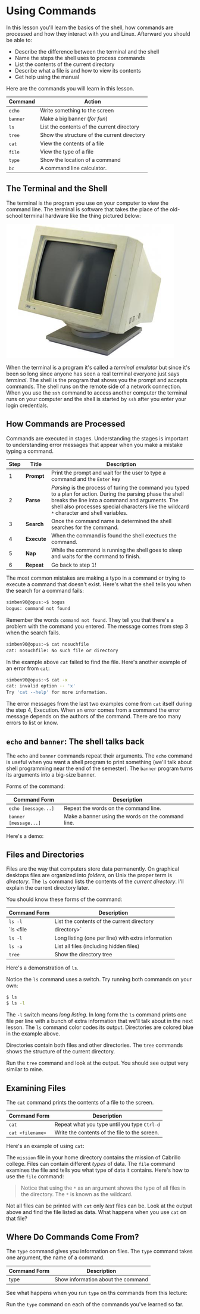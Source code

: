 # Using Commands 

In this lesson you'll learn the basics of the shell, how commands are processed and how they interact with you and Linux. Afterward you should be able to: 

  - Describe the difference between the terminal and the shell 
  - Name the steps the shell uses to process commands 
  - List the contents of the current directory 
  - Describe what a file is and how to view its contents
  - Get help using the manual 

Here are the commands you will learn in this lesson.

| Command | Action | 
| --- | --- | 
| `echo`	| Write something to the screen |
| `banner` | Make a big banner (*for fun*) | 
| `ls` | List the contents of the current directory | 
| `tree` | Show the structure of the current directory | 
| `cat` | View the contents of a file |
| `file` | View the type of a file |
| `type` | Show the location of a command | 
| `bc` | A command line calculator. |

## The Terminal and the Shell 

The terminal is the program you use on your computer to view the command line. The terminal is software that takes the place of the old-school terminal hardware like the thing pictured below: 

![An old-school Wyse terminal](wyse_terminal.jpg)

When the terminal is a program it's called a *terminal emulator* but since it's been so long since anyone has seen a real terminal everyone just says *terminal*. The shell is the program that shows you the prompt and accepts commands. The shell runs on the remote side of a network connection. When you use the `ssh` command to access another computer the terminal runs on your computer and the shell is started by `ssh` after you enter your login credentials. 

## How Commands are Processed 

Commands are executed in stages. Understanding the stages is important to understanding error messages that appear when you make a mistake typing a command. 

| Step | Title | Description | 
| --- | --- | --- | 
| 1 | **Prompt** | Print the prompt and wait for the user to type a command and the `Enter` key | 
| 2 | **Parse** | *Parsing* is the process of turing the command you typed to a plan for action. During the parsing phase the shell breaks the line into a command and arguments. The shell also processes special characters like the wildcard `*` character and shell variables. | 
| 3 | **Search** | Once the command name is determined the shell searches for the command. |
| 4 | **Execute** | When the command is found the shell exectues the command. | 
| 5 | **Nap** | While the command is running the shell goes to sleep and waits for the command to finish. | 
| 6 | **Repeat** | Go back to step 1! | 

The most common mistakes are making a typo in a command or trying to execute a command that doesn't exist. Here's what the shell tells you when the search for a command fails: 

```bash 
simben90@opus:~$ bogus 
bogus: command not found
```

Remember the words `command not found`. They tell you that there's a problem with the command you entered. The message comes from step 3 when the search fails. 

```bash
simben90@opus:~$ cat nosuchfile
cat: nosuchfile: No such file or directory
```

In the example above `cat` failed to find the file. Here's another example of an error from `cat`: 

```bash
simben90@opus:~$ cat -x 
cat: invalid option -- 'x'
Try 'cat --help' for more information.
```

The error messages from the last two examples come from `cat` itself during the step 4, Execution. When an error comes from a command the error message depends on the authors of the command. There are too many errors to list or know. 

## `echo` and `banner`: The shell talks back 

The `echo` and `banner` commands repeat their arguments. The `echo` command is useful when you want a shell program to print something (we'll talk about shell programming near the end of the semester). The `banner` program turns its arguments into a big-size banner. 

Forms of the command: 

| Command Form | Description | 
| --- | --- | 
| `echo [message...]` | Repeat the words on the command line. | 
| `banner [message...]` | Make a banner using the words on the command line. |

Here's a demo: 

<script id="asciicast-jxaIPeUHSTBZRwszrmsKofHd1" src="https://asciinema.org/a/jxaIPeUHSTBZRwszrmsKofHd1.js" async></script>

## Files and Directories 

Files are the way that computers store data permanently. On graphical desktops files are organized into *folders*, on Unix the proper term is *directory*. The `ls` command lists the contents of the *current directory*. I'll explain the current directory later. 

You should know these forms of the command:

| Command Form | Description | 
| --- | --- | 
| `ls -l` | List the contents of the current directory | 
| `ls <file|directory>` | List a single file or directory | 
| `ls -l` | Long listing (one per line) with extra information | 
| `ls -a` | List all files (including hidden files) | 
| `tree` | Show the directory tree | 

Here's a demonstration of `ls`. 

<script id="asciicast-UO9V5SL4aPjRhfLZZjnZiuQnD" src="https://asciinema.org/a/UO9V5SL4aPjRhfLZZjnZiuQnD.js" async></script>

Notice the `ls` command uses a switch. Try running both commands on your own: 

```bash
$ ls 
$ ls -l 
```

The `-l` switch means *long listing*. In long form the `ls` command prints one file per line with a bunch of extra information that we'll talk about in the next lesson. The `ls` command color codes its output. Directories are colored blue in the example above. 

Directories contain both files and other directories. The `tree` commands shows the structure of the current directory. 

<script id="asciicast-LnQpO6A0YfReFQiCrb6vAxtC6" src="https://asciinema.org/a/LnQpO6A0YfReFQiCrb6vAxtC6.js" async></script>

Run the `tree` command and look at the output. You should see output very similar to mine. 

## Examining Files 

The `cat` command prints the contents of a file to the screen. 

| Command Form | Description | 
| --- | --- | 
| `cat` | Repeat what you type until you type `Ctrl-d` | 
| `cat <filename>` | Write the contents of the file to the screen. | 

Here's an example of using `cat`:

<script id="asciicast-cLYAPgoCkF4VnzY6JNK8zeuSr" src="https://asciinema.org/a/cLYAPgoCkF4VnzY6JNK8zeuSr.js" async></script>

The `mission` file in your home directory contains the mission of Cabrillo college. Files can contain different *types* of data. The `file` command examines the file and tells you what type of data it contains. Here's how to use the `file` command: 

<script id="asciicast-g8kNEXS1AgIPp52R1FWmJAePH" src="https://asciinema.org/a/g8kNEXS1AgIPp52R1FWmJAePH.js" async></script>

> Notice that using the `*` as an argument shows the type of all files in the directory. The `*` is known as the wildcard. 

Not all files can be printed with `cat` only *text* files can be. Look at the output above and find the file listed as data. What happens when you use `cat` on that file? 

## Where Do Commands Come From? 

The `type` command gives you information on files. The `type` command takes one argument, the name of a command. 

| Command Form | Description | 
| --- | --- | 
| type <command> | Show information about the command | 

See what happens when you run `type` on ths commands from this lecture:

<script id="asciicast-GmtzbXa1A0B6x2Nat40MC3j9X" src="https://asciinema.org/a/GmtzbXa1A0B6x2Nat40MC3j9X.js" async></script>

Run the `type` command on each of the commands you've learned so far. 

